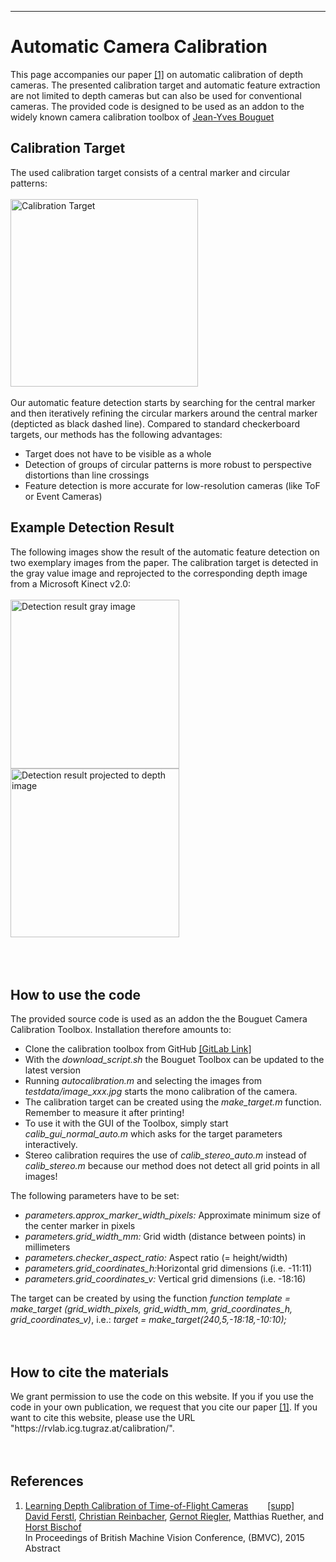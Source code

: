 <html>
<head>
	<meta http-equiv="content-type" content="text/html; charset=utf-8" />
	<link href="readme/style.css" rel="stylesheet" type="text/css" media="screen" />
</head> 
<body>
	<hr />
	<div id="page">
		<div id="content">
			<div class="post">
				<h1 class="title">Automatic Camera Calibration</h1>
				<div class="entry">
					This page accompanies our paper <a target="_blank" href="https://rvlab.icg.tugraz.at/documents/ferstl/bmvc15_final.pdf">[1]</a> on
					automatic calibration of depth cameras. The presented calibration
					target and automatic feature extraction are not limited to depth
					cameras but can also be used for conventional cameras. The provided
					code is designed to be used as an addon to the widely known camera
					calibration toolbox of <a
					href="http://www.vision.caltech.edu/bouguetj/calib_doc/index.html">Jean-Yves
					Bouguet</a>
				</div>
				<h2 class="title">Calibration Target</h2>
				<div class="entry">
					The used calibration target consists of a central marker and
					circular patterns:<br></br> <img alt="Calibration Target"
					src="https://rvlab.icg.tugraz.at/project_page/project_tofusion/calibration/struc_patt.png" width=300px><br></br> Our
					automatic feature detection starts by searching for the central
					marker and then iteratively refining the circular markers around
					the central marker (depticted as black dashed line). Compared to
					standard checkerboard targets, our methods has the following
					advantages:
					<ul>
						<li>Target does not have to be visible as a whole</li>
						<li>Detection of groups of circular patterns is more robust
							to perspective distortions than line crossings</li>
						<li>Feature detection is more accurate for low-resolution
							cameras (like ToF or Event Cameras)</li>
					</ul>
				</div>
				<h2 class="title">Example Detection Result</h2>
				<div class="entry">
					The following images show the result of the automatic feature
					detection on two exemplary images from the paper. The calibration
					target is detected in the gray value image and reprojected to the
					corresponding depth image from a Microsoft Kinect v2.0: <br></br> <img
						alt="Detection result gray image"	src="https://rvlab.icg.tugraz.at/project_page/project_tofusion/calibration/detection_rgb.jpg" height=270px> <img
						alt="Detection result projected to depth image"	src="https://rvlab.icg.tugraz.at/project_page/project_tofusion/calibration/projection_depth.jpg" height=270px><br></br>
				</div>
			</div>
			<br><br>
			<div class="post">
			<h2 class="title">How to use the code</h2>
				<div class="entry">
					The provided source code is used as an addon the the Bouguet
					Camera Calibration Toolbox. Installation therefore amounts to:
					<ul>
						<li>Clone the calibration toolbox from GitHub <a
							href="https://github.com/RobVisLab/camera_calibration">[GitLab Link]</a></li>
						<li>With the <i>download_script.sh</i> the Bouguet Toolbox can be updated to the latest version</li>
						<li>Running <i>autocalibration.m</i> and selecting the images
							from <i>testdata/image_xxx.jpg</i> starts the mono calibration of
							the camera.
						</li>
						<li>The calibration target can be created using the <i>make_target.m</i> function. Remember to measure it after printing! </li>
						<li>To use it with the GUI of the Toolbox, simply start <i>calib_gui_normal_auto.m</i>
							which asks for the target parameters interactively.</li>
						<li>Stereo calibration requires the use of <i>calib_stereo_auto.m</i> instead of <i>calib_stereo.m</i> because our method does not detect all grid points in all images! </li>
					</ul>
					The following parameters have to be set:
					<ul>
						<li><i>parameters.approx_marker_width_pixels:</i> Approximate
							minimum size of the center marker in pixels</li>
						<li><i>parameters.grid_width_mm:</i> Grid width (distance
							between points) in millimeters</li>
						<li><i>parameters.checker_aspect_ratio:</i> Aspect ratio (=
							height/width)</li>
						<li><i>parameters.grid_coordinates_h:</i>Horizontal grid
							dimensions (i.e. -11:11)</li>
						<li><i>parameters.grid_coordinates_v:</i> Vertical grid
							dimensions (i.e. -18:16)</li>
					</ul>
					The target can be created by using the function <i>function template = make_target (grid_width_pixels, grid_width_mm, grid_coordinates_h, grid_coordinates_v)</i>, i.e.:
					<i>target = make_target(240,5,-18:18,-10:10);</i>
				</div>
			</div>
			</div>
			<br><br>
			<div class="post">
				<h2 class="title">How to cite the materials</h2>
				<div class="entry">
					We grant permission to use the code on this website. If you if you
					use the code in your own publication, we request that you cite our
					paper <a href="#publications">[1]</a>. If you want to cite this
					website, please use the URL
					"https://rvlab.icg.tugraz.at/calibration/".
				</div>
			</div>
			<br><br>
			<div class="publications" id="publications">
				<h2 class="title">References</h2>
					<ol>
					<li>
					 <a target="_blank" target="_blank" class="title" href="https://rvlab.icg.tugraz.at/documents/ferstl/bmvc15_final.pdf">Learning Depth Calibration of Time-of-Flight Cameras</a>
					&nbsp;
					  <a target="video" href="https://youtu.be/RM78k8M2qiw" ><img src="https://rvlab.icg.tugraz.at/images/youtube.png" height=15px/></a>
					  <a target="_blank" class="title" href="https://rvlab.icg.tugraz.at/documents/ferstl/bmvc15_poster.pdf">[supp]</a> <br>
					<span class="authors"><a href=https://rvlab.icg.tugraz.at/personal_page/personal_page_ferstl.html>David Ferstl</a>, <a href=https://rvlab.icg.tugraz.at/personal_page/personal_page_christian.htm>Christian Reinbacher</a>, <a href=https://rvlab.icg.tugraz.at/personal_page/personal_page_gernot.html>Gernot Riegler</a>, Matthias Ruether, and <a href=http://www.icg.tugraz.at/Members/author/bischof target=_blank>Horst Bischof</a></span><br>
					In <span class="in">Proceedings of British Machine Vision Conference, (BMVC)</span>, <span class="year">2015</span> <br/> Abstract </a><br />
					<div class="abstract" id="ferstl2015a" style="display: none">
					We present a novel method for an automatic calibration of modern consumer
					 Time-of-Flight cameras. Usually, these sensors come equipped with an integrated color
					 camera. Albeit they deliver acquisitions at high frame rates they usually suffer
					 from incorrect calibration and low accuracy due to multiple error sources. Using
					 information from both cameras together with a simple planar target, we will show
					 how to accurately calibrate both color and depth camera and tackle most error
					 sources inherent to Time-of-Flight technology in a unified calibration framework.
					 Automatic feature detection minimizes user interaction during calibration. We
					 utilize a Random Regression Forest to optimize the manufacturer supplied depth 
					 measurements. We show the improvements to commonly used depth calibration
					 methods in a qualitative and quantitative evaluation on multiple scenes acquired
					 by an accurate reference system for the application of dense 3D reconstruction.</div></li>
					</ol>
			</div>
		</div>
	</div>
</body>
</html>
